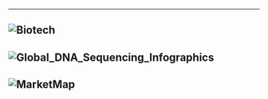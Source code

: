 ------------
![Biotech](https://i1.wp.com/agfundernews.com/wp-content/uploads/2017/11/171116-TechAccel-Ag-Biotech-Landscape-PLANT.jpg)
-----------
![Global_DNA_Sequencing_Infographics](https://www.inkwoodresearch.com/wp-content/uploads/edd/2017/02/Global_DNA_Sequencing_Infographics.jpg)
-------------
![MarketMap](https://cbi-blog.s3.amazonaws.com/blog/wp-content/uploads/2017/02/MarketMap-glowing-plants-fixed.png)
-------------
![]()
-------------
![]()
-------------
![]()
-------------
![]()
-------------
![]()
-------------
![]()
-------------
![]()
-------------
![]()
-------------
![]()
-------------
![]()
-------------
![]()
-------------
![]()
-------------
![]()
-------------
![]()
-------------
![]()
-------------
![]()
-------------
